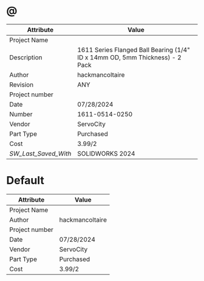# @
| Attribute | Value |
| ---  | ---     |
| Project Name |  |
| Description | 1611 Series Flanged Ball Bearing (1/4&quot; ID x 14mm OD, 5mm Thickness) - 2 Pack |
| Author | hackmancoltaire |
| Revision | ANY |
| Project number |  |
| Date | 07/28/2024 |
| Number | 1611-0514-0250 |
| Vendor | ServoCity |
| Part Type | Purchased |
| Cost | 3.99/2 |
| _SW_Last_Saved_With_ | SOLIDWORKS 2024 |
# Default
| Attribute | Value |
| ---  | ---     |
| Project Name |  |
| Author | hackmancoltaire |
| Project number |  |
| Date | 07/28/2024 |
| Vendor | ServoCity |
| Part Type | Purchased |
| Cost | 3.99/2 |
